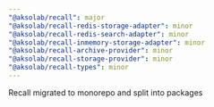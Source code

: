 ```yaml
---
"@aksolab/recall": major
"@aksolab/recall-redis-storage-adapter": minor
"@aksolab/recall-redis-search-adapter": minor
"@aksolab/recall-inmemory-storage-adapter": minor
"@aksolab/recall-archive-provider": minor
"@aksolab/recall-storage-provider": minor
"@aksolab/recall-types": minor
---
```


Recall migrated to monorepo and split into packages
